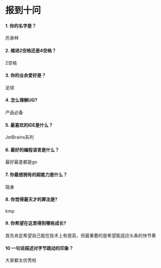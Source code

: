 # 报到十问

#### 1. 你的名字是？
  厉承林

#### 2. 缩进2空格还是4空格？
  2空格

#### 3. 你的业余爱好是？
  足球

#### 4. 怎么理解UG?
  产品必备

#### 5. 最喜欢的IDE是什么？
  JetBrains系列


#### 6. 最好的编程语言是什么？
  最好最差都是go


#### 7. 你最想拥有的超能力是什么？
  隐身


#### 8. 你觉得最天才的算法是?
  kmp

#### 9. 你希望在这里得到哪些成长?
 首先肯定希望自己能在技术上有提高，但最重要的是希望能适应头条的快节奏

#### 10 一句话描述对字节跳动的印象？
  大家都太优秀啦
